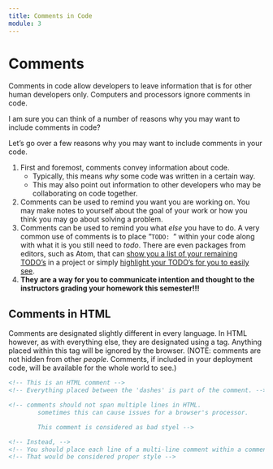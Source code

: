 ```yaml
---
title: Comments in Code
module: 3
---
```

# Comments
Comments in code allow developers to leave information that is for other human developers only. Computers and processors ignore comments in code.

I am sure you can think of a number of reasons why you may want to include comments in code?

Let’s go over a few reasons why you may want to include comments in your code.

1. First and foremost, comments convey information about code.
	- Typically, this means _why_ some code was written in a certain way.
	- This may also point out information to other developers who may be collaborating on code together.
2. Comments can be used to remind you want you are working on. You may make notes to yourself about the goal of your work or how you think you may go about solving a problem.
3. Comments can be used to remind you what _else_ you have to do. A very common use of comments is to place “`TODO: `“ within your code along with what it is you still need to _todo_. There are even packages from editors, such as Atom, that can [show you a list of your remaining TODO’s](https://atom.io/packages/todo-show) in a project or simply [highlight your TODO’s for you to easily see](https://github.com/atom/language-todo).
4. **They are a way for you to communicate intention and thought to the instructors grading your homework this semester!!!**

## Comments in HTML
Comments are designated slightly different in every language. In HTML however, as with everything else, they are designated using a tag. Anything placed within this tag will be ignored by the browser. (NOTE: comments are not hidden from other _people_. Comments, if included in your deployment code, will be available for the whole world to see.)

```html
<!-- This is an HTML comment -->
<!-- Everything placed between the 'dashes' is part of the comment. -->

<!-- comments should not span multiple lines in HTML.
        sometimes this can cause issues for a browser's processor.

        This comment is considered as bad styel -->

<!-- Instead, -->
<!-- You should place each line of a multi-line comment within a comment tag -->
<!-- That would be considered proper style -->
```
